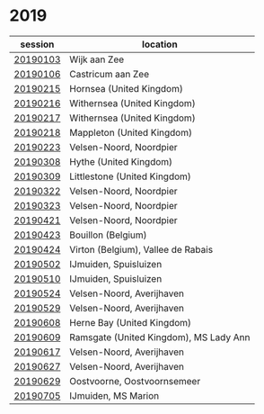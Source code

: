 # 2019

session | location |
---|-------|
[20190103]() | Wijk aan Zee |
[20190106]() | Castricum aan Zee |
[20190215]() | Hornsea (United Kingdom) |
[20190216]() | Withernsea (United Kingdom) |
[20190217]() | Withernsea (United Kingdom) |
[20190218]() | Mappleton (United Kingdom) |
[20190223]() | Velsen-Noord, Noordpier |
[20190308]() | Hythe (United Kingdom) |
[20190309]() | Littlestone (United Kingdom) |
[20190322]() | Velsen-Noord, Noordpier |
[20190323]() | Velsen-Noord, Noordpier |
[20190421]() | Velsen-Noord, Noordpier |
[20190423]() | Bouillon (Belgium) |
[20190424]() | Virton (Belgium), Vallee de Rabais |
[20190502]() | IJmuiden, Spuisluizen |
[20190510]() | IJmuiden, Spuisluizen |
[20190524](../20190524.md) | Velsen-Noord, Averijhaven |
[20190529](../20190529.md) | Velsen-Noord, Averijhaven |
[20190608](../20190608.md) | Herne Bay (United Kingdom) |
[20190609](../20190609.md) | Ramsgate (United Kingdom), MS Lady Ann |
[20190617](../20190617.md) | Velsen-Noord, Averijhaven |
[20190627](../20190627.md) | Velsen-Noord, Averijhaven |
[20190629]() | Oostvoorne, Oostvoornsemeer |
[20190705]() | IJmuiden, MS Marion |

